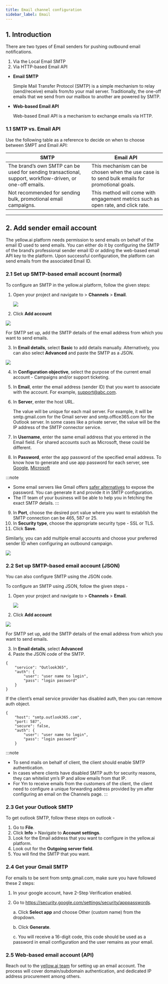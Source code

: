 ```yaml
---
title: Email channel configuration
sidebar_label: Email
---
```


## 1. Introduction
There are two types of Email senders for pushing outbound email notifications.
1. Via the Local Email SMTP
2. Via HTTP-based Email API

* **Email SMTP**

   Simple Mail Transfer Protocol (SMTP) is a simple mechanism to relay (send/receive) emails from/to your mail server.
Traditionally, the one-off emails that we send from our mailbox to another are powered by SMTP.

* **Web-based Email API**

   Web-based Email API is a mechanism to exchange emails via HTTP.

### 1.1 SMTP vs. Email API

Use the following table as a reference to decide on when to choose between SMPT and Email API: 

|SMTP  | Email API |
|--|--|
| The brand’s own SMTP can be used for sending transactional, support, workflow-driven, or one-off emails. | This mechanism can be chosen when the use case is to send bulk emails for promotional goals. |
|Not recommended for sending bulk, promotional email campaigns.|This method will come with engagement metrics such as open rate, and click rate.|

---

## 2. Add sender email account

The yellow.ai platform needs permission to send emails on behalf of the email ID used to send emails. You can either do it by configuring the SMTP of the brand’s professional sender email ID or adding the web-based email API key to the platform.
Upon successful configuration, the platform can send emails from the associated Email ID.



### 2.1 Set up SMTP-based email account (normal)

To configure an SMTP in the yellow.ai platform, follow the given steps:

1. Open your project and navigate to > **Channels** > **Email**.

   ![](https://i.imgur.com/QJpx4QX.png)


  2. Click **Add account**
  
  ![](https://i.imgur.com/3pEdg2k.png)

For SMTP set up, add the SMTP details of the email address from which you want to send emails.

3. In **Email details**, select **Basic** to add details manually. Alternatively, you can also select **Advanced** and paste the SMTP as a JSON.

  ![](https://i.imgur.com/3pEdg2k.png)


4. In **Configuration objective**, select the purpose of the current email account - Campaigns and/or support ticketing.
5. In **Email**, enter the email address (sender ID) that you want to associate with the account. For example, support@abc.com.
6. In **Server**, enter the host URL.

   The value will be unique for each mail server. For example, it will be smtp.gmail.com for the Gmail server and smtp.office365.com for the Outlook server. In some cases like a private server, the value will be the IP address of the SMTP connector service.
7. In **Username**, enter the same email address that you entered in the Email field. For shared accounts such as Microsoft, these could be different.
8. In **Password**, enter the app password of the specified email address. To know how to generate and use app password for each server, see [Google](https://support.google.com/accounts/answer/185833?hl=en), [Microsoft](https://support.microsoft.com/en-us/account-billing/using-app-passwords-with-apps-that-don-t-support-two-step-verification-5896ed9b-4263-e681-128a-a6f2979a7944)

:::note
* Some email servers like Gmail offers [safer alternatives](https://support.google.com/mail/answer/185833?hl=en) to expose the password. You can generate it and provide it in SMTP configuration.
* The IT team of your business will be able to help you in fetching the exact SMTP details.
:::

9. In **Port**, choose the desired port value where you want to establish the SMTP connection can be 465, 587 or 25.
10. In **Security type**, choose the appropriate security type - SSL or TLS.
11. Click **Save**.

Similarly, you can add multiple email accounts and choose your preferred sender ID when configuring an outbound campaign.

![](https://i.imgur.com/Txsk01e.png)


### 2.2 Set up SMTP-based email account (JSON)

You can also configure SMTP using the JSON code.

To configure an SMTP using JSON, follow the given steps -

1. Open your project and navigate to > **Channels** > **Email**.

   ![](https://i.imgur.com/QJpx4QX.png)


  2. Click **Add account**
  
  ![](https://i.imgur.com/3pEdg2k.png)

For SMTP set up, add the SMTP details of the email address from which you want to send emails.

3. In **Email details**, select **Advanced** 
4. Paste the JSON code of the SMTP.



```
{
    "service": "Outlook365",
    "auth": {
        "user": "user name to login",
        "pass": "login password"
    }
}
```


If the client’s email service provider has disabled auth, then you can remove auth object.

```
{
    "host": "smtp.outlook365.com",
    "port: 587",
    "secure": false,
    "auth": {
        "user": "user name to login",
        "pass": "login password"
    }
```

:::note
* To send mails on behalf of client, the client should enable SMTP authentication.
* In cases where clients have disabled SMTP auth for security reasons, they can whitelist ym’s IP and allow emails from that IP.
* For Ym to receive emails from the customers of the client, the client need to configure a unique forwarding address provided by ym after configuring an email on the Channels page.
:::


### 2.3 Get your Outlook SMTP

To get outlook SMTP, follow these steps on outlook - 

1. Go to **File**.  
2. Click **Info** > Navigate to **Account settings**.  
3. Look for the Email address that you want to configure in the yellow.ai platform.  
4. Look out for the **Outgoing server field**.  
5. You will find the SMTP that you want.   


### 2.4 Get your Gmail SMTP

For emails to be sent from smtp.gmail.com, make sure you have followed these 2 steps:
1. In your google account, have 2-Step Verification enabled. 
2. Go to https://security.google.com/settings/security/apppasswords. 
    
    a. Click **Select app** and choose Other (custom name) from the dropdown.   
    
    b. Click **Generate**.   
    
    c. You will receive a 16-digit code, this code should be used as a password in email configuration and the user remains as your email.  


### 2.5 Web-based email account (API)

Reach out to the [yellow.ai team](mailto:vishnu@yellow.ai) for setting up an email account. The process will cover domain/subdomain authentication, and dedicated IP address procurement among others.